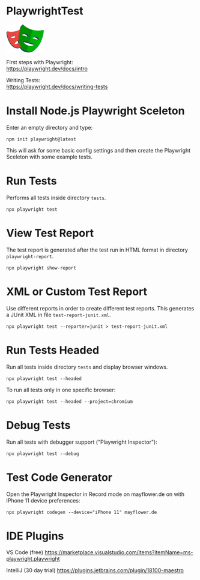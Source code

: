 # PlaywrightTest
![Playwright](img/logo-playwright.png)

First steps with Playwright:<br>
https://playwright.dev/docs/intro

Writing Tests:<br>
https://playwright.dev/docs/writing-tests

# Install Node.js Playwright Sceleton
Enter an empty directory and type:
```
npm init playwright@latest
```
This will ask for some basic config settings and then create the Playwright Sceleton with some example tests.

# Run Tests
Performs all tests inside directory `tests`.
```
npx playwright test
```

# View Test Report
The test report is generated after the test run
in HTML format in directory `playwright-report`.
```
npx playwright show-report
```

# XML or Custom Test Report
Use different reports in order to create different test reports.
This generates a JUnit XML in file `test-report-junit.xml`.
```
npx playwright test --reporter=junit > test-report-junit.xml
```

# Run Tests Headed
Run all tests inside directory `tests` and display browser windows.
```
npx playwright test --headed
```

To run all tests only in one specific browser:
```
npx playwright test --headed --project=chromium
```

# Debug Tests
Run all tests with debugger support ("Playwright Inspector"):
```
npx playwright test --debug
```

# Test Code Generator
Open the Playwright Inspector in Record mode on mayflower.de on with IPhone 11 device preferences:
```
npx playwright codegen --device="iPhone 11" mayflower.de
```

# IDE Plugins
VS Code (free)
https://marketplace.visualstudio.com/items?itemName=ms-playwright.playwright

IntelliJ (30 day trial)
https://plugins.jetbrains.com/plugin/18100-maestro
